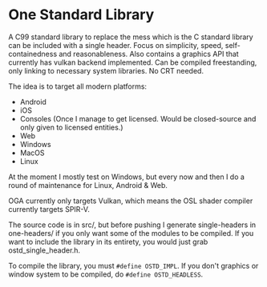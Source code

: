 

# One Standard Library

A C99 standard library to replace the mess which is the C standard library can be included with a single header. Focus on simplicity, speed, self-containedness and reasonableness. Also contains a graphics API that currently has vulkan backend implemented. Can be compiled freestanding, only linking to necessary system libraries. No CRT needed.


The idea is to target all modern platforms:
 - Android
 - iOS
 - Consoles (Once I manage to get licensed. Would be closed-source and only given to licensed entities.)
 - Web
 - Windows
 - MacOS
 - Linux

At the moment I mostly test on Windows, but every now and then I do a round of maintenance for Linux, Android & Web.

OGA currently only targets Vulkan, which means the OSL shader compiler currently targets SPIR-V.

The source code is in src/, but before pushing I generate single-headers in one-headers/ if you only want some of the modules to be compiled. If you want to include the library in its entirety, you would just grab ostd_single_header.h.

To compile the library, you must `#define OSTD_IMPL`. If you don't graphics or window system to be compiled, do `#define OSTD_HEADLESS`. 